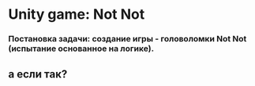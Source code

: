  # Unity game: Not Not
 ### Постановка задачи: создание игры - головоломки Not Not (испытание основанное на логике).

## а если так?
